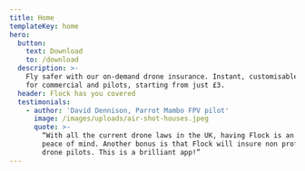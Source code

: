 ```yaml
---
title: Home
templateKey: home
hero:
  button:
    text: Download
    to: /download
  description: >-
    Fly safer with our on-demand drone insurance. Instant, customisable policies
    for commercial and pilots, starting from just £3.
  header: Flock has you covered
  testimonials:
    - author: 'David Dennison, Parrot Mambo FPV pilot'
      image: /images/uploads/air-shot-houses.jpeg
      quote: >-
        “With all the current drone laws in the UK, having Flock is an added
        peace of mind. Another bonus is that Flock will insure non professional
        drone pilots. This is a brilliant app!”
---
```


